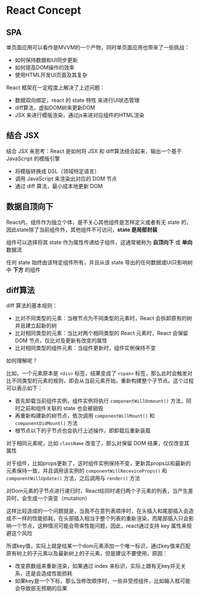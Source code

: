 # React Concept




## SPA

单页面应用可以看作是MVVM的一个产物，同时单页面应用也带来了一些挑战：
- 如何保持数据和UI同步更新
- 如何提高DOM操作的效率
- 使用HTML开发UI页面及其复杂

React 框架在一定程度上解决了上述问题：
- 数据双向绑定，react 的 state 特性 来进行UI状态管理
- diff算法，虚拟DOM树来更新DOM
- JSX 来进行模版渲染，通过js来进对应组件的HTML渲染

## 结合 JSX 

结合 JSX 来思考：React 是如何将 JSX 和 diff算法结合起来，输出一个基于 JavaScript 的模版引擎

- 将模版转换成 DSL（领域特定语言）
- 调用 JavaScript 来渲染出对应的 DOM 节点
- 通过 diff 算法，最小成本地更新 DOM



## 数据自顶向下

React内，组件作为独立个体，是不关心其他组件是怎样定义或者有无 state 的，因此state除了当前组件外，其他组件不可访问，**state 是局部封装**

组件可以选择将其 state 作为属性传递给子组件，这通常被称为 **自顶向下** 或 **单向** 数据流

任何 state 始终由该特定组件所有，并且从该 state 导出的任何数据或UI只影响树中 **下方** 的组件


## diff算法

diff 算法的基本规则：

- 比对不同类型的元素：当根节点为不同类型的元素时，React 会拆卸原有的树并且建立起新的树
- 比对相同类型的元素：当比对两个相同类型的 React 元素时，React 会保留 DOM 节点，仅比对及更新有改变的属性
- 比对相同类型的组件元素：当组件更新时，组件实例保持不变

如何理解呢？

比如，一个元素原本是 `<div>` 标签，结果变成了 `<span>` 标签，那么此时会触发对比不同类型的元素的规则，即会从当前元素开始，重新构建整个子节点。这个过程可以表示如下：

- 首先卸载当前组件实例，组件实例将执行 `componentWillUnmount()` 方法，同时之前和组件关联的 state 也会被销毁
- 再重新构建新的树节点，依次调用 `componentWillMount()` 和 `componentDidMount()` 方法
- 根节点以下的子节点也会执行上述操作，即卸载后重新装载

对于相同元素呢，比如 `className` 改变了，那么对保留 DOM 结果，仅仅改变其属性

对于组件，比如props更新了，这时组件实例保持不变，更新其props以和最新的元素保持一致，并且调用该实例的 `componentWillReceviceProps()` 和 `componentWillUpdate()` 方法，之后调用与 `render()` 方法

对Dom元素的子节点进行递归时，React绘同时递归两个子元素的列表，当产生差异时，会生成一个突变（mutation）

这样比较造成的一个问题就是，当我不在意列表顺序时，在头插入和尾部插入会造成不一样的性能损耗，在头部插入相当于整个列表的重新渲染，而尾部插入只会影响一个节点，这种情况可能会带来性能问题，因此，react通过支持 key 属性来规避这个风险

所谓key值，实际上就是给某一个dom元素添加一个唯一标识，通过key值来匹配原有树上的子元素以及最新树上的子元素，但是建议不要使用，原因：
- 改变原数组来重新渲染，如果通过 index 来标识，实际上跟有无key并无关系，还是会造成性能损耗
- 如果key是一个下标，那么当修改顺序时，一些非受控组件，比如输入框可能会导致部无预期的后果
